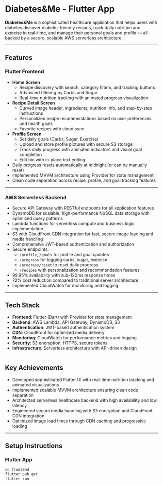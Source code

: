 # Diabetes&Me - Flutter App

**Diabetes&Me** is a sophisticated healthcare application that helps users with diabetes discover diabetic-friendly recipes, track daily nutrition and exercise in real-time, and manage their personal goals and profile — all backed by a secure, scalable AWS serverless architecture.

---

## Features

### Flutter Frontend
- **Home Screen**
  - Recipe discovery with search, category filters, and tracking buttons
  - Advanced filtering by Carbs and Sugar
  - Real-time nutrition tracking with animated progress visualization
- **Recipe Detail Screen**
  - Curved image header, ingredients, nutrition info, and step-by-step instructions
  - Personalized recipe recommendations based on user preferences and health goals
  - Favorite recipes with cloud sync
- **Profile Screen**
  - Set daily goals (Carbs, Sugar, Exercise)
  - Upload and store profile pictures with secure S3 storage
  - Track daily progress with animated indicators and visual goal completion
  - Edit bio with in-place text editing
- Daily progress resets automatically at midnight (or can be manually reset)
- Implemented MVVM architecture using Provider for state management
- Clean code separation across recipe, profile, and goal tracking features

---

### AWS Serverless Backend
- Secure API Gateway with RESTful endpoints for all application features
- DynamoDB for scalable, high-performance NoSQL data storage with optimized query patterns
- Lambda functions for serverless compute and business logic implementation
- S3 with CloudFront CDN integration for fast, secure image loading and media handling
- Comprehensive JWT-based authentication and authorization
- Secure endpoints:
  - `/profile`, `/goals` for profile and goal updates
  - `/progress` for logging carbs, sugar, exercise
  - `/progress/reset` to reset daily progress
  - `/recipes` with personalization and recommendation features
- 99.95% availability with sub-120ms response times
- 72% cost reduction compared to traditional server architecture
- Implemented CloudWatch for monitoring and logging

---

## Tech Stack
- **Frontend**: Flutter (Dart) with Provider for state management
- **Backend**: AWS Lambda, API Gateway, DynamoDB, S3
- **Authentication**: JWT-based authentication system
- **CDN**: CloudFront for optimized media delivery
- **Monitoring**: CloudWatch for performance metrics and logging
- **Security**: S3 encryption, HTTPS, secure tokens
- **Infrastructure**: Serverless architecture with API-driven design

---

## Key Achievements
- Developed sophisticated Flutter UI with real-time nutrition tracking and animated visualizations
- Implemented scalable MVVM architecture ensuring clean code separation
- Architected serverless healthcare backend with high availability and low latency
- Engineered secure media handling with S3 encryption and CloudFront CDN integration
- Optimized image load times through CDN caching and progressive loading

---

## Setup Instructions
### Flutter App
```bash
cd frontend
flutter pub get
flutter run
